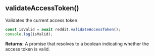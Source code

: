 ## validateAccessToken()

Validates the current access token.

```typescript
const isValid = await reddit.validateAccessToken();
console.log(isValid);
```

**Returns:** A promise that resolves to a boolean indicating whether the access token is valid.